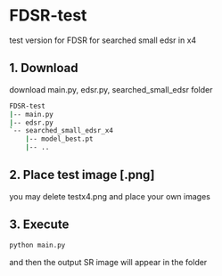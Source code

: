 # FDSR-test
test version for FDSR
for searched small edsr in x4

## 1. Download 
download main.py, edsr.py, searched_small_edsr folder
```bash
FDSR-test
|-- main.py
|-- edsr.py
`-- searched_small_edsr_x4
    |-- model_best.pt
    |-- ..
```
## 2. Place test image [.png]
you may delete testx4.png and place your own images

## 3. Execute
```bash
python main.py
```
and then the output SR image will appear in the folder
